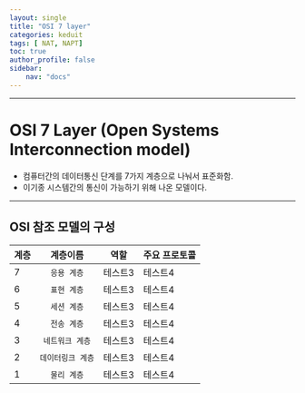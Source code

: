 ```yaml
---
layout: single
title: "OSI 7 layer"
categories: keduit
tags: [ NAT, NAPT]
toc: true 
author_profile: false
sidebar:
    nav: "docs"
---
```


---
# OSI 7 Layer (Open Systems Interconnection model)

* 컴퓨터간의 데이터통신 단계를 7가지 계층으로 나눠서 표준화함.
* 이기종 시스템간의 통신이 가능하기 위해 나온 모델이다.

---

## OSI 참조 모델의 구성

|계층|계층이름|역할|주요 프로토콜
|-|:-------:|-------------|---|
|7|`응용 계층`|테스트3|테스트4|
|6|`표현 계층`|테스트3|테스트4|
|5|`세션 계층`|테스트3|테스트4|
|4|`전송 계층`|테스트3|테스트4|
|3|`네트워크 계층`|테스트3|테스트4|
|2|`데이터링크 계층`|테스트3|테스트4|
|1|`물리 계층`|테스트3|테스트4|